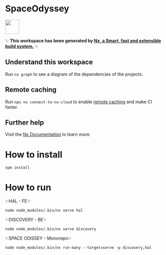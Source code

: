 # SpaceOdyssey

<a alt="Nx logo" href="https://nx.dev" target="_blank" rel="noreferrer"><img src="https://raw.githubusercontent.com/nrwl/nx/master/images/nx-logo.png" width="45"></a>

✨ **This workspace has been generated by [Nx, a Smart, fast and extensible build system.](https://nx.dev)** ✨

## Understand this workspace

Run `nx graph` to see a diagram of the dependencies of the projects.

## Remote caching

Run `npx nx connect-to-nx-cloud` to enable [remote caching](https://nx.app) and make CI faster.

## Further help

Visit the [Nx Documentation](https://nx.dev) to learn more.



# How to install

`npm install`

# How to run

✨HAL - FE✨

`node node_modules/.bin/nx serve hal`

✨DISCOVERY - BE✨

`node node_modules/.bin/nx serve discovery`

✨SPACE ODISSEY - Monorepo✨

`node node_modules/.bin/nx run-many --target=serve -p discovery,hal`
